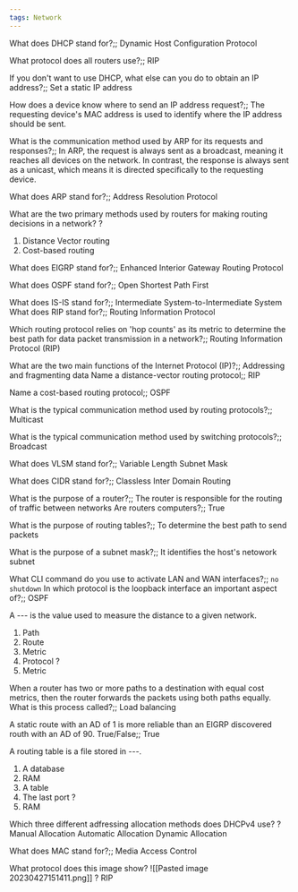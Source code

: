 ```yaml
---
tags: Network
---
```


What does DHCP stand for?;; Dynamic Host Configuration Protocol
<!--SR:!2023-04-29,1,230-->
What protocol does all routers use?;; RIP
<!--SR:!2023-04-29,1,230-->
If you don't want to use DHCP, what else can you do to obtain an IP address?;; Set a static IP address 
<!--SR:!2023-04-29,1,230-->
How does a device know where to send an IP address request?;; The requesting device's MAC address is used to identify where the IP address should be sent.
<!--SR:!2023-04-29,1,230-->
What is the communication method used by ARP for its requests and responses?;; In ARP, the request is always sent as a broadcast, meaning it reaches all devices on the network. In contrast, the response is always sent as a unicast, which means it is directed specifically to the requesting device.
<!--SR:!2023-04-29,1,230-->
What does ARP stand for?;; Address Resolution Protocol

What are the two primary methods used by routers for making routing decisions in a network?
?
1. Distance Vector routing 
2. Cost-based routing
<!--SR:!2023-04-29,1,230-->

What does EIGRP stand for?;; Enhanced Interior Gateway Routing Protocol
<!--SR:!2023-04-29,1,230-->
What does OSPF stand for?;; Open Shortest Path First
<!--SR:!2023-04-29,1,230-->
What does IS-IS stand for?;; Intermediate System-to-Intermediate System
What does RIP stand for?;; Routing Information Protocol
<!--SR:!2023-04-29,1,230-->
Which routing protocol relies on 'hop counts' as its metric to determine the best path for data packet transmission in a network?;; Routing Information Protocol (RIP)
<!--SR:!2023-05-02,4,270-->
What are the two main functions of the Internet Protocol (IP)?;; Addressing and fragmenting data
Name a distance-vector routing protocol;; RIP
<!--SR:!2023-04-29,1,230-->
Name a cost-based routing protocol;; OSPF
<!--SR:!2023-04-29,1,230-->
What is the typical communication method used by routing protocols?;; Multicast
<!--SR:!2023-04-29,1,230-->
What is the typical communication method used by switching protocols?;; Broadcast
<!--SR:!2023-04-29,1,230-->
What does VLSM stand for?;; Variable Length Subnet Mask
<!--SR:!2023-04-29,1,230-->
What does CIDR stand for?;; Classless Inter Domain Routing
<!--SR:!2023-04-29,1,230-->
What is the purpose of a router?;; The router is responsible for the routing of traffic between networks
Are routers computers?;; True
<!--SR:!2023-04-29,1,230-->
What is the purpose of routing tables?;; To determine the best path to send packets
<!--SR:!2023-04-29,1,230-->
What is the purpose of a subnet mask?;; It identifies the host's netowork subnet
<!--SR:!2023-04-29,1,230-->
What CLI command do you use to activate LAN and WAN interfaces?;; `no shutdown`
In which protocol is the loopback interface an important aspect of?;; OSPF
<!--SR:!2023-04-29,1,230-->

A --- is the value used to measure the distance to a given network.
1. Path
2. Route
3. Metric
4. Protocol
?
3. Metric
<!--SR:!2023-04-29,1,230-->

When a router has two or more paths to a destination with equal cost metrics, then the router forwards the packets using both paths equally. What is this process called?;; Load balancing
<!--SR:!2023-04-29,1,230-->
A static route with an AD of 1 is more reliable than an EIGRP discovered routh with an AD of 90. True/False;; True
<!--SR:!2023-04-29,1,230-->

A routing table is a file stored in ---.
1. A database
2. RAM
3. A table
4. The last port
?
2. RAM
<!--SR:!2023-04-29,1,230-->

Which three different adfressing allocation methods does DHCPv4 use?
?
Manual Allocation
Automatic Allocation
Dynamic Allocation

What does MAC stand for?;; Media Access Control
<!--SR:!2023-04-29,1,230-->

What protocol does this image show?
![[Pasted image 20230427151411.png]]
?
RIP